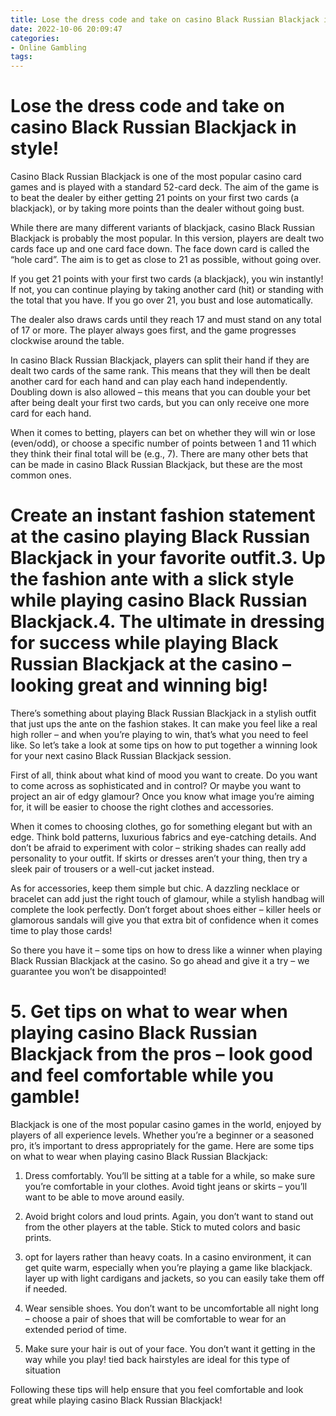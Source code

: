 ```yaml
---
title: Lose the dress code and take on casino Black Russian Blackjack in style!
date: 2022-10-06 20:09:47
categories:
- Online Gambling
tags:
---
```



#  Lose the dress code and take on casino Black Russian Blackjack in style!

Casino Black Russian Blackjack is one of the most popular casino card games and is played with a standard 52-card deck. The aim of the game is to beat the dealer by either getting 21 points on your first two cards (a blackjack), or by taking more points than the dealer without going bust.

While there are many different variants of blackjack, casino Black Russian Blackjack is probably the most popular. In this version, players are dealt two cards face up and one card face down. The face down card is called the “hole card”. The aim is to get as close to 21 as possible, without going over.

If you get 21 points with your first two cards (a blackjack), you win instantly! If not, you can continue playing by taking another card (hit) or standing with the total that you have. If you go over 21, you bust and lose automatically.

The dealer also draws cards until they reach 17 and must stand on any total of 17 or more. The player always goes first, and the game progresses clockwise around the table.

In casino Black Russian Blackjack, players can split their hand if they are dealt two cards of the same rank. This means that they will then be dealt another card for each hand and can play each hand independently. Doubling down is also allowed – this means that you can double your bet after being dealt your first two cards, but you can only receive one more card for each hand.

When it comes to betting, players can bet on whether they will win or lose (even/odd), or choose a specific number of points between 1 and 11 which they think their final total will be (e.g., 7). There are many other bets that can be made in casino Black Russian Blackjack, but these are the most common ones.

#  Create an instant fashion statement at the casino playing Black Russian Blackjack in your favorite outfit.3. Up the fashion ante with a slick style while playing casino Black Russian Blackjack.4. The ultimate in dressing for success while playing Black Russian Blackjack at the casino – looking great and winning big!

There’s something about playing Black Russian Blackjack in a stylish outfit that just ups the ante on the fashion stakes. It can make you feel like a real high roller – and when you’re playing to win, that’s what you need to feel like. So let’s take a look at some tips on how to put together a winning look for your next casino Black Russian Blackjack session.

First of all, think about what kind of mood you want to create. Do you want to come across as sophisticated and in control? Or maybe you want to project an air of edgy glamour? Once you know what image you’re aiming for, it will be easier to choose the right clothes and accessories.

When it comes to choosing clothes, go for something elegant but with an edge. Think bold patterns, luxurious fabrics and eye-catching details. And don’t be afraid to experiment with color – striking shades can really add personality to your outfit. If skirts or dresses aren’t your thing, then try a sleek pair of trousers or a well-cut jacket instead.

As for accessories, keep them simple but chic. A dazzling necklace or bracelet can add just the right touch of glamour, while a stylish handbag will complete the look perfectly. Don’t forget about shoes either – killer heels or glamorous sandals will give you that extra bit of confidence when it comes time to play those cards!

So there you have it – some tips on how to dress like a winner when playing Black Russian Blackjack at the casino. So go ahead and give it a try – we guarantee you won’t be disappointed!

# 5. Get tips on what to wear when playing casino Black Russian Blackjack from the pros – look good and feel comfortable while you gamble!

Blackjack is one of the most popular casino games in the world, enjoyed by players of all experience levels. Whether you’re a beginner or a seasoned pro, it’s important to dress appropriately for the game. Here are some tips on what to wear when playing casino Black Russian Blackjack:

1. Dress comfortably. You’ll be sitting at a table for a while, so make sure you’re comfortable in your clothes. Avoid tight jeans or skirts – you’ll want to be able to move around easily.

2. Avoid bright colors and loud prints. Again, you don’t want to stand out from the other players at the table. Stick to muted colors and basic prints.

3. opt for layers rather than heavy coats. In a casino environment, it can get quite warm, especially when you’re playing a game like blackjack. layer up with light cardigans and jackets, so you can easily take them off if needed.

4. Wear sensible shoes. You don’t want to be uncomfortable all night long – choose a pair of shoes that will be comfortable to wear for an extended period of time.

5. Make sure your hair is out of your face. You don’t want it getting in the way while you play! tied back hairstyles are ideal for this type of situation

Following these tips will help ensure that you feel comfortable and look great while playing casino Black Russian Blackjack!